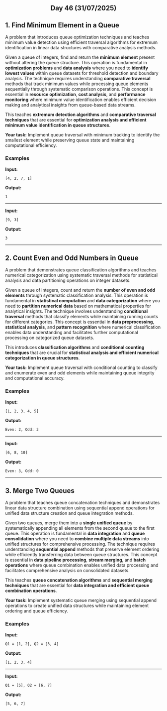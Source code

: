 <h2 align="center">Day 46 (31/07/2025)</h2>

## 1. Find Minimum Element in a Queue
A problem that introduces queue optimization techniques and teaches minimum value detection using efficient traversal algorithms for extremum identification in linear data structures with comparative analysis methods.

Given a queue of integers, find and return the **minimum element** present without altering the queue structure. This operation is fundamental in **optimization problems** and **data analysis** where you need to **identify lowest values** within queue datasets for threshold detection and boundary analysis. The technique requires understanding **comparative traversal** methods that track minimum values while processing queue elements sequentially through systematic comparison operations. This concept is essential in **resource optimization**, **cost analysis**, and **performance monitoring** where minimum value identification enables efficient decision making and analytical insights from queue-based data streams.

This teaches **extremum detection algorithms** and **comparative traversal techniques** that are essential for **optimization analysis and efficient minimum value identification in queue structures**.

**Your task:** Implement queue traversal with minimum tracking to identify the smallest element while preserving queue state and maintaining computational efficiency.

### Examples

**Input:**
```
[4, 2, 7, 1]
```
**Output:**
```
1
```

---

**Input:**
```
[9, 3]
```
**Output:**
```
3
```

---

## 2. Count Even and Odd Numbers in Queue
A problem that demonstrates queue classification algorithms and teaches numerical categorization using systematic traversal methods for statistical analysis and data partitioning operations on integer datasets.

Given a queue of integers, count and return the **number of even and odd elements** through systematic classification analysis. This operation is fundamental in **statistical computation** and **data categorization** where you need to **partition numerical data** based on mathematical properties for analytical insights. The technique involves understanding **conditional traversal** methods that classify elements while maintaining running counts for different categories. This concept is essential in **data preprocessing**, **statistical analysis**, and **pattern recognition** where numerical classification enables data understanding and facilitates further computational processing on categorized queue datasets.

This introduces **classification algorithms** and **conditional counting techniques** that are crucial for **statistical analysis and efficient numerical categorization in queue structures**.

**Your task:** Implement queue traversal with conditional counting to classify and enumerate even and odd elements while maintaining queue integrity and computational accuracy.

### Examples

**Input:**
```
[1, 2, 3, 4, 5]
```
**Output:**
```
Even: 2, Odd: 3
```

---

**Input:**
```
[6, 8, 10]
```
**Output:**
```
Even: 3, Odd: 0
```

---

## 3. Merge Two Queues
A problem that teaches queue concatenation techniques and demonstrates linear data structure combination using sequential append operations for unified data structure creation and queue integration methods.

Given two queues, merge them into a **single unified queue** by systematically appending all elements from the second queue to the first queue. This operation is fundamental in **data integration** and **queue consolidation** where you need to **combine multiple data streams** into unified structures for comprehensive processing. The technique requires understanding **sequential append** methods that preserve element ordering while efficiently transferring data between queue structures. This concept is essential in **data pipeline processing**, **stream merging**, and **batch operations** where queue combination enables unified data processing and facilitates comprehensive analysis on consolidated datasets.

This teaches **queue concatenation algorithms** and **sequential merging techniques** that are essential for **data integration and efficient queue combination operations**.

**Your task:** Implement systematic queue merging using sequential append operations to create unified data structures while maintaining element ordering and queue efficiency.

### Examples

**Input:**
```
Q1 = [1, 2], Q2 = [3, 4]
```
**Output:**
```
[1, 2, 3, 4]
```

---

**Input:**
```
Q1 = [5], Q2 = [6, 7]
```
**Output:**
```
[5, 6, 7]
```
